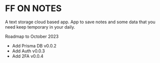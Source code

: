 # FF ON NOTES

A text storage cloud based app. App to save notes and some data that you need keep temporary in your daily.

Roadmap to October 2023

- Add Prisma DB v0.0.2
- Add Auth v0.0.3
- Add 2FA v0.0.4
